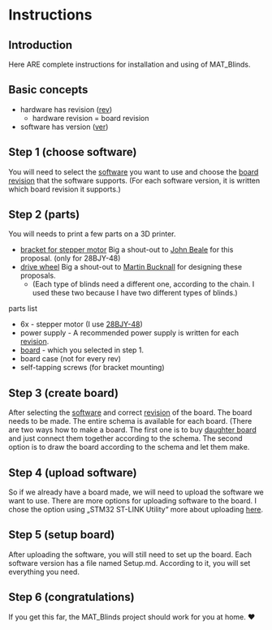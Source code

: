 # Instructions

## Introduction
Here ARE complete instructions for installation and using of MAT_Blinds.

## Basic concepts
- hardware has revision ([rev](../Schematic/))
    - hardware revision = board revision
- software has version ([ver](../Code/))

## Step 1 (choose software)
You will need to select the [software](../Code/) you want to use and choose the [board revision](../Schematic/) that the software supports. (For each software version, it is written which board revision it supports.)

## Step 2 (parts)
You will needs to print a few parts on a 3D printer.
- [bracket for stepper motor](../parts/3D_parts/Bracket_28BYJ-48_v1.stl) Big a shout-out to [John Beale](https://www.thingiverse.com/jbeale/designs) for this proposal.  (only for 28BJY-48)
- [drive wheel](../parts/3D_parts/Drive_wheel/) Big a shout-out to [Martin Bucknall](https://www.thingiverse.com/paraglider_nut/designs) for designing these proposals. 
    - (Each type of blinds need a different one, according to the chain. I used these two because I have two different types of blinds.)

parts list
- 6x - stepper motor (I use [28BJY-48](../Schematic/datasheets/28BYJ-48.pdf))
- power supply - A recommended power supply is written for each [revision](../Schematic/).
- [board](../Schematic/) - which you selected in step 1.
- board case (not for every rev)
- self-tapping screws (for bracket mounting)

## Step 3 (create board)
After selecting the [software](../Code/) and correct [revision](../Schematic/) of the board. The board needs to be made. The entire schema is available for each board. (There are two ways how to make a board. The first one is to buy [daughter board](./daughter_board.md) and just connect them together according to the schema. The second option is to draw the board according to the schema and let them make.

## Step 4 (upload software)
So if we already have a board made, we will need to upload the software we want to use. There are more options for uploading software to the board. I chose the option using „STM32 ST-LINK Utility“ more about uploading [here](../explanations/uploading.md).

## Step 5 (setup board)
After uploading the software, you will still need to set up the board. Each software version has a file named Setup.md. According to it, you will set everything you need.

## Step 6 (congratulations)
If you get this far, the MAT_Blinds project should work for you at home. ❤